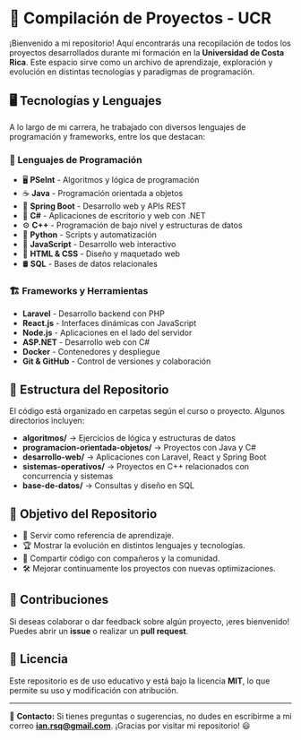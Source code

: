 # 🚀 Compilación de Proyectos - UCR

¡Bienvenido a mi repositorio! Aquí encontrarás una recopilación de todos los proyectos desarrollados durante mi formación en la **Universidad de Costa Rica**. Este espacio sirve como un archivo de aprendizaje, exploración y evolución en distintas tecnologías y paradigmas de programación.

## 🖥️ Tecnologías y Lenguajes
A lo largo de mi carrera, he trabajado con diversos lenguajes de programación y frameworks, entre los que destacan:

### 🔹 Lenguajes de Programación
- 🖥️ **PSeInt** - Algoritmos y lógica de programación
- ☕ **Java** - Programación orientada a objetos
- 🌱 **Spring Boot** - Desarrollo web y APIs REST
- 🎯 **C#** - Aplicaciones de escritorio y web con .NET
- ⚙️ **C++** - Programación de bajo nivel y estructuras de datos
- 🐍 **Python** - Scripts y automatización
- 📜 **JavaScript** - Desarrollo web interactivo
- 📝 **HTML & CSS** - Diseño y maquetado web
- 🛢️ **SQL** - Bases de datos relacionales

### 🏗️ Frameworks y Herramientas
- **Laravel** - Desarrollo backend con PHP
- **React.js** - Interfaces dinámicas con JavaScript
- **Node.js** - Aplicaciones en el lado del servidor
- **ASP.NET** - Desarrollo web con C#
- **Docker** - Contenedores y despliegue
- **Git & GitHub** - Control de versiones y colaboración

## 📂 Estructura del Repositorio
El código está organizado en carpetas según el curso o proyecto. Algunos directorios incluyen:
- **algoritmos/** → Ejercicios de lógica y estructuras de datos
- **programacion-orientada-objetos/** → Proyectos con Java y C#
- **desarrollo-web/** → Aplicaciones con Laravel, React y Spring Boot
- **sistemas-operativos/** → Proyectos en C++ relacionados con concurrencia y sistemas
- **base-de-datos/** → Consultas y diseño en SQL

## 📌 Objetivo del Repositorio
- 📖 Servir como referencia de aprendizaje.
- 🏆 Mostrar la evolución en distintos lenguajes y tecnologías.
- 🔗 Compartir código con compañeros y la comunidad.
- 🛠️ Mejorar continuamente los proyectos con nuevas optimizaciones.

## 🤝 Contribuciones
Si deseas colaborar o dar feedback sobre algún proyecto, ¡eres bienvenido! Puedes abrir un **issue** o realizar un **pull request**.

## 📜 Licencia
Este repositorio es de uso educativo y está bajo la licencia **MIT**, lo que permite su uso y modificación con atribución.

---

📧 **Contacto:** Si tienes preguntas o sugerencias, no dudes en escribirme a mi correo **ian.rsq@gmail.com**. ¡Gracias por visitar mi repositorio! 😃

